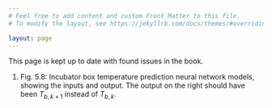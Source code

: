 ```yaml
---
# Feel free to add content and custom Front Matter to this file.
# To modify the layout, see https://jekyllrb.com/docs/themes/#overriding-theme-defaults

layout: page
---
```


This page is kept up to date with found issues in the book.

1. Fig. 5.8: Incubator box temperature prediction neural network models, showing the
inputs and output. The output on the right should have been $T_{b,k+1}$ instead of $T_{b,k}$.
